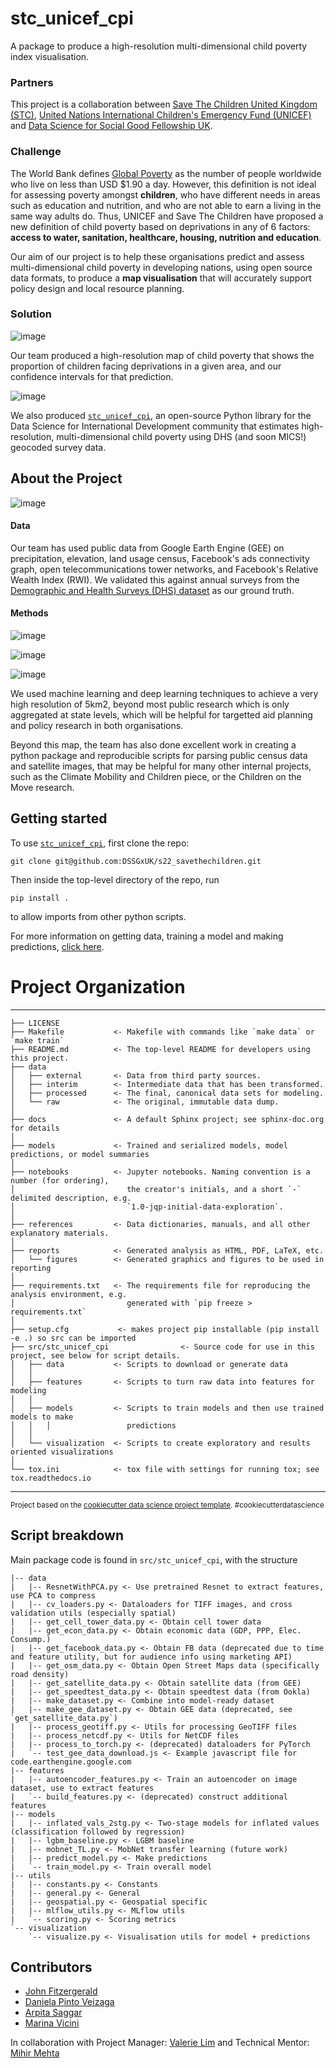 stc_unicef_cpi
==============================

A package to produce a high-resolution multi-dimensional child poverty index visualisation.

### Partners

This project is a collaboration between [Save The Children United Kingdom (STC)](https://www.savethechildren.org.uk/what-we-do), [United Nations International Children's Emergency Fund (UNICEF)](https://www.unicef.org/about-unicef) and [Data Science for Social Good Fellowship UK](https://warwick.ac.uk/research/data-science/warwick-data/dssgx/). 

### Challenge 

The World Bank defines [Global Poverty](https://www.google.com/url?sa=t&rct=j&q=&esrc=s&source=web&cd=&cad=rja&uact=8&ved=2ahUKEwiJy4yTgoP6AhV-QUEAHQy7C2cQFnoECAQQAw&url=https%3A%2F%2Fwww.compassion.com%2Fpoverty%2Fglobal-poverty-definition.htm%23%3A~%3Atext%3DGlobal%2520poverty%2520is%2520defined%2520as%2Cdefined%2520by%2520the%2520World%2520Bank.&usg=AOvVaw1IvLvvBCUkZxRtVl5eM7km) as the number of people worldwide who live on less than USD $1.90 a day. However, this definition is not ideal  for assessing poverty amongst **children**, who have different needs in areas such as education and nutrition, and who are not able to earn a living in the same way adults do. Thus, UNICEF and Save The Children have proposed a new definition of child poverty based on deprivations in any of 6 factors: **access to water, sanitation, healthcare, housing, nutrition and education**. 

Our aim of our project is to help these organisations predict and assess multi-dimensional child poverty in developing nations, using open source data formats, to produce a **map visualisation** that will accurately support policy design and local resource planning. 

### Solution

![image](https://drive.google.com/uc?export=view&id=1OAGcy5YSbTtj6C7w8Jq-jCp_9z1dhd_G)

Our team produced a high-resolution map of child poverty that shows the proportion of children facing deprivations in a given area, and our confidence intervals for that prediction. 

![image](https://drive.google.com/uc?export=view&id=1EuPo2dVybmNHaUYWsjRmNTDGGlkSUyJI)

We also produced [`stc_unicef_cpi`](https://stc-unicef-cpi.readthedocs.io/en/latest/index.html), an open-source Python library for the Data Science for International Development community that estimates high-resolution, multi-dimensional child poverty using DHS (and soon MICS!) geocoded survey data.


## About the Project

![image](https://drive.google.com/uc?export=view&id=1qoqWZ5xVvmLgkpFWacRILa2hmx4AIOxm)

#### Data

Our team has used public data from Google Earth Engine (GEE) on precipitation, elevation, land usage census, Facebook's ads connectivity graph, open telecommunications tower networks, and Facebook's Relative Wealth Index (RWI). We validated this against annual surveys from the [Demographic and Health Surveys (DHS) dataset](https://dhsprogram.com/) as our ground truth. 

#### Methods 

![image](https://drive.google.com/uc?export=view&id=1H5-MTQ3E-Ave7JS0YsJLhsCJ7s58-DNG)

![image](https://drive.google.com/uc?export=view&id=1FpOTT0kBKKjcJa011Uk5TNNKyL1RkUne)

![image](https://drive.google.com/uc?export=view&id=11Y4PEZxyYCr0705pyAwNT0Z8qDu7DRSD)

We used machine learning and deep learning techniques to achieve a very high resolution of 5km2, beyond most public research which is only aggregated at state levels, which will be helpful for targetted aid planning and policy research in both organisations.

Beyond this map, the team has also done excellent work in creating a python package and reproducible scripts for parsing public census data and satellite images, that may be helpful for many other internal projects, such as the Climate Mobility and Children piece, or the Children on the Move research.

## Getting started

To use [`stc_unicef_cpi`](https://stc-unicef-cpi.readthedocs.io/en/latest/index.html), first clone the repo:

```
git clone git@github.com:DSSGxUK/s22_savethechildren.git
```

Then inside the top-level directory of the repo, run

``` 
pip install .
```

to allow imports from other python scripts.

For more information on getting data, training a model and making predictions, [click here](https://stc-unicef-cpi.readthedocs.io/en/latest/getting-started.html#getting-started).


# Project Organization
------------


    ├── LICENSE
    ├── Makefile           <- Makefile with commands like `make data` or `make train`
    ├── README.md          <- The top-level README for developers using this project.
    ├── data
    │   ├── external       <- Data from third party sources.
    │   ├── interim        <- Intermediate data that has been transformed.
    │   ├── processed      <- The final, canonical data sets for modeling.
    │   └── raw            <- The original, immutable data dump.
    │
    ├── docs               <- A default Sphinx project; see sphinx-doc.org for details
    │
    ├── models             <- Trained and serialized models, model predictions, or model summaries
    │
    ├── notebooks          <- Jupyter notebooks. Naming convention is a number (for ordering),
    │                         the creator's initials, and a short `-` delimited description, e.g.
    │                         `1.0-jqp-initial-data-exploration`.
    │
    ├── references         <- Data dictionaries, manuals, and all other explanatory materials.
    │
    ├── reports            <- Generated analysis as HTML, PDF, LaTeX, etc.
    │   └── figures        <- Generated graphics and figures to be used in reporting
    │
    ├── requirements.txt   <- The requirements file for reproducing the analysis environment, e.g.
    │                         generated with `pip freeze > requirements.txt`
    │
    ├── setup.cfg           <- makes project pip installable (pip install -e .) so src can be imported
    ├── src/stc_unicef_cpi                <- Source code for use in this project, see below for script details.
    │   ├── data           <- Scripts to download or generate data
    │   │
    │   ├── features       <- Scripts to turn raw data into features for modeling
    │   │
    │   ├── models         <- Scripts to train models and then use trained models to make
    │   │   │                 predictions
    │   │
    │   └── visualization  <- Scripts to create exploratory and results oriented visualizations
    │
    └── tox.ini            <- tox file with settings for running tox; see tox.readthedocs.io


--------

<p><small>Project based on the <a target="_blank" href="https://drivendata.github.io/cookiecutter-data-science/">cookiecutter data science project template</a>. #cookiecutterdatascience</small></p>


## Script breakdown
Main package code is found in `src/stc_unicef_cpi`, with the structure

```
|-- data
|   |-- ResnetWithPCA.py <- Use pretrained Resnet to extract features, use PCA to compress
|   |-- cv_loaders.py <- Dataloaders for TIFF images, and cross validation utils (especially spatial)
|   |-- get_cell_tower_data.py <- Obtain cell tower data
|   |-- get_econ_data.py <- Obtain economic data (GDP, PPP, Elec. Consump.)
|   |-- get_facebook_data.py <- Obtain FB data (deprecated due to time and feature utility, but for audience info using marketing API)
|   |-- get_osm_data.py <- Obtain Open Street Maps data (specifically road density)
|   |-- get_satellite_data.py <- Obtain satellite data (from GEE)
|   |-- get_speedtest_data.py <- Obtain speedtest data (from Ookla)
|   |-- make_dataset.py <- Combine into model-ready dataset
|   |-- make_gee_dataset.py <- Obtain GEE data (deprecated, see `get_satellite_data.py`)
|   |-- process_geotiff.py <- Utils for processing GeoTIFF files
|   |-- process_netcdf.py <- Utils for NetCDF files
|   |-- process_to_torch.py <- (deprecated) dataloaders for PyTorch
|   `-- test_gee_data_download.js <- Example javascript file for code.earthengine.google.com
|-- features
|   |-- autoencoder_features.py <- Train an autoencoder on image dataset, use to extract features
|   `-- build_features.py <- (deprecated) construct additional features
|-- models
|   |-- inflated_vals_2stg.py <- Two-stage models for inflated values (classification followed by regression)
|   |-- lgbm_baseline.py <- LGBM baseline
|   |-- mobnet_TL.py <- MobNet transfer learning (future work)
|   |-- predict_model.py <- Make predictions
|   `-- train_model.py <- Train overall model
|-- utils
|   |-- constants.py <- Constants
|   |-- general.py <- General
|   |-- geospatial.py <- Geospatial specific
|   |-- mlflow_utils.py <- MLflow utils
|   `-- scoring.py <- Scoring metrics
`-- visualization
    `-- visualize.py <- Visualisation utils for model + predictions
```

## Contributors

- [John Fitzergerald](https://github.com/fitzgeraldja) 
- [Daniela Pinto Veizaga](https://github.com/dapivei)
- [Arpita Saggar](https://github.com/Arpita2512)
- [Marina Vicini](https://github.com/marinavicini)

In collaboration with Project Manager: [Valerie Lim](https://github.com/valerielim) and Technical Mentor: [Mihir Mehta](https://github.com/mihirpsu) 

